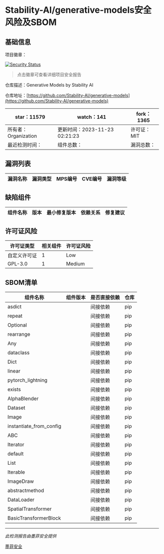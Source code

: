 # Stability-AI/generative-models安全风险及SBOM

## 基础信息

项目徽章：

[![Security Status](https://www.murphysec.com/platform3/v31/badge/1727394702309154816.svg)](https://www.murphysec.com/console/report/1674325341837017088/1727394702309154816)

> 点击徽章可查看详细项目安全报告

仓库描述：Generative Models by Stability AI

仓库地址：[https://github.com/Stability-AI/generative-models](https://github.com/Stability-AI/generative-models)

| star：11579 | watch：141 | fork：1365 |
| ----------- | -------------- | ------------ |
| 所有者：Organization | 更新时间：2023-11-23 02:21:23 | 许可证：MIT |
| 最近检测时间： | 组件总数： | 漏洞总数： |




## 漏洞列表

| 漏洞名称 | 漏洞类型 | MPS编号 | CVE编号 | 漏洞等级 |
| ------- | ------ | ------- | ------ | ----- |





## 缺陷组件

| 组件名称 | 版本 | 最小修复版本 | 依赖关系 | 修复建议 |
| -------- | ---- | ------------ | -------- | -------- |





## 许可证风险

| 许可证类型 | 相关组件 | 许可证风险 |
| ---------- | -------- | ---------- |
|自定义许可证|1|Low|
|GPL-3.0|1|Medium|




## SBOM清单

| 组件名称 | 组件版本 | 是否直接依赖 | 仓库 |
| -------- | -------- | ------------ | ---- |
|asdict||间接依赖|pip|
|repeat||间接依赖|pip|
|Optional||间接依赖|pip|
|rearrange||间接依赖|pip|
|Any||间接依赖|pip|
|dataclass||间接依赖|pip|
|Dict||间接依赖|pip|
|linear||间接依赖|pip|
|pytorch_lightning||间接依赖|pip|
|exists||间接依赖|pip|
|AlphaBlender||间接依赖|pip|
|Dataset||间接依赖|pip|
|Image||间接依赖|pip|
|instantiate_from_config||间接依赖|pip|
|ABC||间接依赖|pip|
|Iterator||间接依赖|pip|
|default||间接依赖|pip|
|List||间接依赖|pip|
|Iterable||间接依赖|pip|
|ImageDraw||间接依赖|pip|
|abstractmethod||间接依赖|pip|
|DataLoader||间接依赖|pip|
|SpatialTransformer||间接依赖|pip|
|BasicTransformerBlock||间接依赖|pip|


------

*此检测报告由墨菲安全提供*

[墨菲安全](www.murphysec.com)